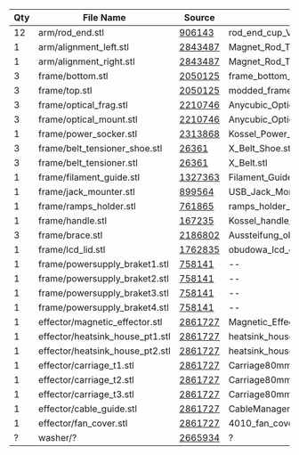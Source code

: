 Qty | File Name | Source | Original File
------------- | ------------- | ------------- | -------------
12 | arm/rod_end.stl | [906143](https://www.thingiverse.com/thing:906143) | rod_end_cup_V4.stl
1 | arm/alignment_left.stl | [2843487](https://www.thingiverse.com/thing:2843487) | Magnet_Rod_Tool_10mmBall_6mmRod_Left.stl
1 | arm/alignment_right.stl | [2843487](https://www.thingiverse.com/thing:2843487) | Magnet_Rod_Tool_10mmBall_6mmRod_Right.stl
3 | frame/bottom.stl | [2050125](https://www.thingiverse.com/thing:2050125) | frame_bottom_v2.stl
3 | frame/top.stl | [2050125](https://www.thingiverse.com/thing:2050125) | modded_frame_top_2020sw.stl
3 | frame/optical_frag.stl | [2210746](https://www.thingiverse.com/thing:2210746) | Anycubic_Optical_Flag.stl
3 | frame/optical_mount.stl | [2210746](https://www.thingiverse.com/thing:2210746) | Anycubic_Optical_PCBMount.stl
1 | frame/power_socker.stl | [2313868](https://www.thingiverse.com/thing:2313868) | Kossel_Power_Socket_V2.stl
3 | frame/belt_tensioner_shoe.stl | [26361](https://www.thingiverse.com/thing:26361) | X_Belt_Shoe.stl
3 | frame/belt_tensioner.stl | [26361](https://www.thingiverse.com/thing:26361) | X_Belt.stl
1 | frame/filament_guide.stl | [1327363](https://www.thingiverse.com/thing:1327363) | Filament_Guide.stl
1 | frame/jack_mounter.stl | [899564](https://www.thingiverse.com/thing:899564) | USB_Jack_Monuner.stl
1 | frame/ramps_holder.stl | [761865](https://www.thingiverse.com/thing:761865) | ramps_holder_kosel2020.stl
1 | frame/handle.stl | [167235](https://www.thingiverse.com/thing:167235) | Kossel_handle_straight.STL
3 | frame/brace.stl | [2186802](https://www.thingiverse.com/thing:2186802) | Aussteifung_oben.stl
1 | frame/lcd_lid.stl | [1762835](https://www.thingiverse.com/thing:1762835) | obudowa_lcd_druk_-_with_reset.stl
1 | frame/powersupply_braket1.stl | [758141](https://www.thingiverse.com/thing:758141) | --
1 | frame/powersupply_braket2.stl | [758141](https://www.thingiverse.com/thing:758141) | --
1 | frame/powersupply_braket3.stl | [758141](https://www.thingiverse.com/thing:758141) | --
1 | frame/powersupply_braket4.stl | [758141](https://www.thingiverse.com/thing:758141) | --
1 | effector/magnetic_effector.stl | [2861727](https://www.thingiverse.com/thing:2861727) | Magnetic_Effector.stl
1 | effector/heatsink_house_pt1.stl | [2861727](https://www.thingiverse.com/thing:2861727) | heatsink_house_1.stl
1 | effector/heatsink_house_pt2.stl | [2861727](https://www.thingiverse.com/thing:2861727) | heatsink_house_2.stl
1 | effector/carriage_t1.stl | [2861727](https://www.thingiverse.com/thing:2861727) | Carriage80mm_Tower1.stl
1 | effector/carriage_t2.stl | [2861727](https://www.thingiverse.com/thing:2861727) | Carriage80mm_Tower2.stl
1 | effector/carriage_t3.stl | [2861727](https://www.thingiverse.com/thing:2861727) | Carriage80mm_Tower3.stl
1 | effector/cable_guide.stl | [2861727](https://www.thingiverse.com/thing:2861727) | CableManagement.stl
1 | effector/fan_cover.stl | [2861727](https://www.thingiverse.com/thing:2861727) | 4010_fan_cover.stl
? | washer/? | [2665934](https://www.thingiverse.com/thing:2665934) | ?
